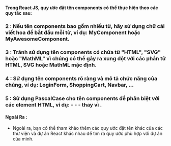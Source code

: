 #### Trong React JS, quy ước đặt tên components có thể thực hiện theo các quy tắc sau:
### 2 : Nếu tên components bao gồm nhiều từ, hãy sử dụng chữ cái viết hoa để bắt đầu mỗi từ, ví    dụ: MyComponent hoặc MyAwesomeComponent.
### 3 : Tránh sử dụng tên components có chứa từ "HTML", "SVG" hoặc "MathML" vì chúng có thể gây ra xung đột với các phần tử HTML, SVG hoặc MathML mặc định.
### 4 : Sử dụng tên components rõ ràng và mô tả chức năng của chúng, ví dụ: LoginForm, ShoppingCart, Navbar, ...
### 5 : Sử dụng PascalCase cho tên components để phân biệt với các element HTML, ví dụ: -   - -<MyComponent /> thay vì <myComponent />.
#### Ngoài Ra :
 -  Ngoài ra, bạn có thể tham khảo thêm các quy ước đặt tên khác của các thư viện và dự án React khác nhau để tìm ra quy ước phù hợp với dự án của mình.
